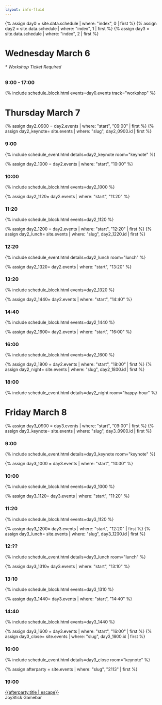 ```yaml
---
layout: info-fluid
---
```

{% assign day0 = site.data.schedule | where: "index", 0  | first %}
{% assign day2 = site.data.schedule | where: "index", 1  | first %}
{% assign day3 = site.data.schedule | where: "index", 2  | first %}
<h1>Wednesday March 6 </h1>
<h6>* Workshop Ticket Required</h6>
<h3>9:00 - 17:00</h3>
{% include schedule_block.html events=day0.events track="workshop" %}

<h1> Thursday March 7</h1>

{% assign day2_0900 = day2.events | where: "start", "09:00" | first %}
{% assign day2_keynote= site.events | where: "slug", day2_0900.id | first %}
<h3>9:00</h3>
{% include schedule_event.html details=day2_keynote room="keynote" %}

{% assign day2_1000 = day2.events | where: "start", "10:00" %}
<h3>10:00</h3>
{% include schedule_block.html events=day2_1000 %}

{% assign day2_1120= day2.events | where: "start", "11:20" %}
<h3>11:20</h3>
{% include schedule_block.html events=day2_1120 %}

{% assign day2_1200 = day2.events | where: "start", "12:20" | first %}
{% assign day2_lunch= site.events | where: "slug", day2_1220.id | first %}
<h3>12:20</h3>
{% include schedule_event.html details=day2_lunch room="lunch" %}

{% assign day2_1320= day2.events | where: "start", "13:20" %}
<h3>13:20</h3>
{% include schedule_block.html events=day2_1320 %}

{% assign day2_1440= day2.events | where: "start", "14:40" %}
<h3>14:40</h3>
{% include schedule_block.html events=day2_1440 %}

{% assign day2_1600= day2.events | where: "start", "16:00" %}
<h3>16:00</h3>
{% include schedule_block.html events=day2_1600 %}


{% assign day2_1800 = day2.events | where: "start", "18:00" | first %}
{% assign day2_night= site.events | where: "slug", day2_1800.id | first %}
<h3>18:00</h3>
{% include schedule_event.html details=day2_night room="happy-hour" %}


<h1> Friday March 8</h1>

{% assign day3_0900 = day3.events | where: "start", "09:00" | first %}
{% assign day3_keynote= site.events | where: "slug", day3_0900.id | first %}
<h3>9:00</h3>
{% include schedule_event.html details=day3_keynote room="keynote" %}

{% assign day3_1000 = day3.events | where: "start", "10:00" %}
<h3>10:00</h3>
{% include schedule_block.html events=day3_1000 %}

{% assign day3_1120= day3.events | where: "start", "11:20" %}
<h3>11:20</h3>
{% include schedule_block.html events=day3_1120 %}

{% assign day3_1200= day3.events | where: "start", "12:20" | first %}
{% assign day3_lunch= site.events | where: "slug", day3_1200.id | first %}
<h3>12:??</h3>
{% include schedule_event.html details=day3_lunch room="lunch" %}

{% assign day3_1310= day3.events | where: "start", "13:10" %}
<h3>13:10</h3>
{% include schedule_block.html events=day3_1310 %}

{% assign day3_1440= day3.events | where: "start", "14:40" %}
<h3>14:40</h3>
{% include schedule_block.html events=day3_1440 %}

{% assign day3_1600 = day3.events | where: "start", "16:00" | first %}
{% assign day3_close= site.events | where: "slug", day3_1600.id | first %}
<h3>16:00</h3>
{% include schedule_event.html details=day3_close room="keynote" %}

{% assign afterparty = site.events | where: "slug", "2113" | first %}
<h3>19:00</h3>
<div class="row schedule-row">
		<div class="col-sm-6 col-xs-12 workshop">
				<a href="{{afterparty.url}}">{{afterparty.title | escape}}</a>
				<br/>
			<span class="small pull-right">
				 JoyStick Gamebar
			</span>
	  </div>
</div>
